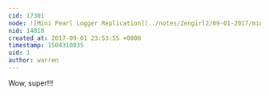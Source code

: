 ```yaml
---
cid: 17301
node: ![Mini Pearl Logger Replication](../notes/Zengirl2/09-01-2017/mini-pearl-logger-replication)
nid: 14818
created_at: 2017-09-01 23:53:55 +0000
timestamp: 1504310035
uid: 1
author: warren
---
```


Wow, super!!!